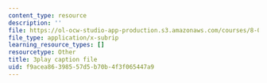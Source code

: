 ```yaml
---
content_type: resource
description: ''
file: https://ol-ocw-studio-app-production.s3.amazonaws.com/courses/8-01sc-classical-mechanics-fall-2016/f9acea86398557d5b70b4f3f065447a9_CfTLS6YYPms.vtt
file_type: application/x-subrip
learning_resource_types: []
resourcetype: Other
title: 3play caption file
uid: f9acea86-3985-57d5-b70b-4f3f065447a9
---
```

